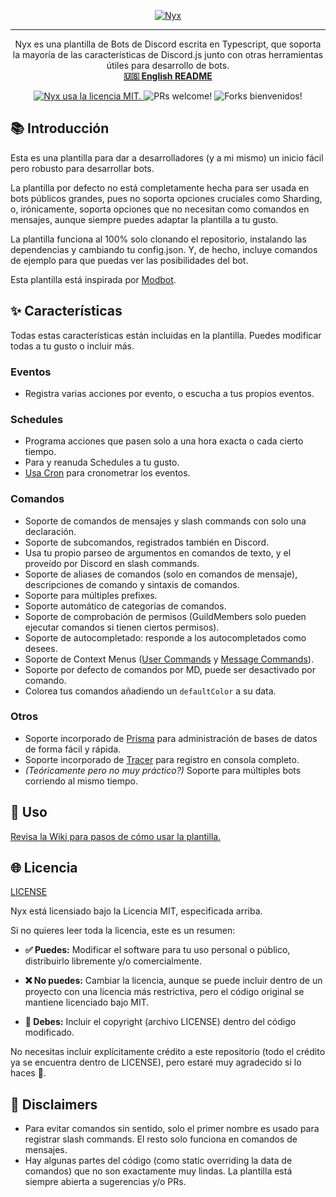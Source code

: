 <p align="center">
  <a href="#">
    <img alt="Nyx" src="https://cdn.discordapp.com/attachments/707047887200321609/963261054249492490/nyx.png"/>
  </a>
</p>

---

<p align="center">
  Nyx es una plantilla de Bots de Discord escrita en Typescript, que soporta la mayoría de las características de Discord.js junto con otras herramientas útiles para desarrollo de bots.
  <br>
  <a href = "https://github.com/Amgelo563/nyx/blob/main/README.md"><b>🇺🇸 English README</b></a>
</p>

<p align="center">
  <a href="https://github.com/Amgelo563/nyx/blob/main/LICENSE">
    <img src="https://img.shields.io/badge/licencia-MIT-blue.svg" alt="Nyx usa la licencia MIT." />
  </a>
  <img src="https://img.shields.io/badge/PRs-bienvenidas-brightgreen.svg" alt="PRs welcome!" />
  <img src="https://img.shields.io/badge/Forks-bienvenidos-brightgreen.svg" alt="Forks bienvenidos!" />
</p>

## 📚 Introducción
Esta es una plantilla para dar a desarrolladores (y a mi mismo) un inicio fácil pero robusto para desarrollar bots.

La plantilla por defecto no está completamente hecha para ser usada en bots públicos grandes, pues no soporta opciones cruciales como Sharding, o, irónicamente, soporta opciones que no necesitan como comandos en mensajes, aunque siempre puedes adaptar la plantilla a tu gusto.

La plantilla funciona al 100% solo clonando el repositorio, instalando las dependencias y cambiando tu config.json. Y, de hecho, incluye comandos de ejemplo para que puedas ver las posibilidades del bot.

Esta plantilla está inspirada por [Modbot](https://github.com/aternosorg/modbot).

## ✨ Características
Todas estas características están incluidas en la plantilla. Puedes modificar todas a tu gusto o incluir más.

### Eventos
* Registra varias acciones por evento, o escucha a tus propios eventos.

### Schedules
* Programa acciones que pasen solo a una hora exacta o cada cierto tiempo.
* Para y reanuda Schedules a tu gusto.
* [Usa Cron](https://crontab.guru/) para cronometrar los eventos.

### Comandos
* Soporte de comandos de mensajes y slash commands con solo una declaración.
* Soporte de subcomandos, registrados también en Discord.
* Usa tu propio parseo de argumentos en comandos de texto, y el proveído por Discord en slash commands.
* Soporte de aliases de comandos (solo en comandos de mensaje), descripciones de comando y sintaxis de comandos.
* Soporte para múltiples prefixes.
* Soporte automático de categorías de comandos.
* Soporte de comprobación de permisos (GuildMembers solo pueden ejecutar comandos si tienen ciertos permisos).
* Soporte de autocompletado: responde a los autocompletados como desees.
* Soporte de Context Menus ([User Commands](https://discord.com/developers/docs/interactions/application-commands#user-commands) y [Message Commands](https://discord.com/developers/docs/interactions/application-commands#message-commands)).
* Soporte por defecto de comandos por MD, puede ser desactivado por comando.
* Colorea tus comandos añadiendo un `defaultColor` a su data.

### Otros
* Soporte incorporado de [Prisma](https://www.prisma.io/) para administración de bases de datos de forma fácil y rápida.
* Soporte incorporado de [Tracer](https://www.npmjs.com/package/tracer) para registro en consola completo.
* *(Teóricamente pero no muy práctico?)* Soporte para múltiples bots corriendo al mismo tiempo.

## 📖 Uso
[Revisa la Wiki para pasos de cómo usar la plantilla.](https://github.com/Amgelo563/nyx/wiki)

## 🌐 Licencia

[LICENSE](https://github.com/Amgelo563/nyx/blob/main/LICENSE)

Nyx está licensiado bajo la Licencia MIT, especificada arriba.

Si no quieres leer toda la licencia, este es un resumen:

* **✅ Puedes:** Modificar el software para tu uso personal o público, distribuirlo libremente y/o comercialmente.

* **❌ No puedes:** Cambiar la licencia, aunque se puede incluir dentro de un proyecto con una licencia más restrictiva, pero el código original se mantiene licenciado bajo MIT.

* **📝 Debes:** Incluir el copyright (archivo LICENSE) dentro del código modificado.

No necesitas incluir explícitamente crédito a este repositorio (todo el crédito ya se encuentra dentro de LICENSE), pero estaré muy agradecido si lo haces 💙.

## 🚧 Disclaimers
* Para evitar comandos sin sentido, solo el primer nombre es usado para registrar slash commands. El resto solo funciona en comandos de mensajes.
* Hay algunas partes del código (como static overriding la data de comandos) que no son exactamente muy lindas. La plantilla está siempre abierta a sugerencias y/o PRs.
